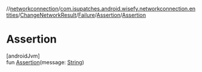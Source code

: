 //[networkconnection](../../../../../index.md)/[com.isupatches.android.wisefy.networkconnection.entities](../../../index.md)/[ChangeNetworkResult](../../index.md)/[Failure](../index.md)/[Assertion](index.md)/[Assertion](-assertion.md)

# Assertion

[androidJvm]\
fun [Assertion](-assertion.md)(message: [String](https://kotlinlang.org/api/latest/jvm/stdlib/kotlin/-string/index.html))
